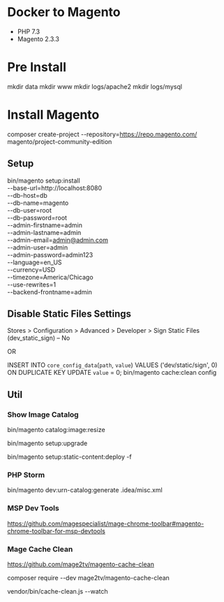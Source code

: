 # Docker to Magento

- PHP 7.3
- Magento 2.3.3

# Pre Install

mkdir data
mkdir www
mkdir logs/apache2
mkdir logs/mysql

# Install Magento
composer create-project --repository=https://repo.magento.com/ magento/project-community-edition <install-directory-name>


## Setup 
bin/magento setup:install \
--base-url=http://localhost:8080 \
--db-host=db \
--db-name=magento \
--db-user=root \
--db-password=root \
--admin-firstname=admin \
--admin-lastname=admin \
--admin-email=admin@admin.com \
--admin-user=admin \
--admin-password=admin123 \
--language=en_US \
--currency=USD \
--timezone=America/Chicago \
--use-rewrites=1 \
--backend-frontname=admin

## Disable Static Files Settings
Stores > Configuration > Advanced > Developer > Sign Static Files (dev_static_sign) – No

OR 

INSERT INTO `core_config_data`(`path`, `value`) VALUES ('dev/static/sign', 0) ON DUPLICATE KEY UPDATE `value` = 0;
bin/magento cache:clean config

## Util

### Show Image Catalog
bin/magento catalog:image:resize

bin/magento setup:upgrade

bin/magento setup:static-content:deploy -f

### PHP Storm
bin/magento dev:urn-catalog:generate .idea/misc.xml

### MSP Dev Tools
https://github.com/magespecialist/mage-chrome-toolbar#magento-chrome-toolbar-for-msp-devtools

### Mage Cache Clean
https://github.com/mage2tv/magento-cache-clean

composer require --dev mage2tv/magento-cache-clean

vendor/bin/cache-clean.js --watch
